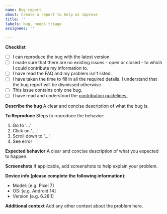 ```yaml
---
name: Bug report
about: Create a report to help us improve
title: ''
labels: bug, needs triage
assignees: ''

---
```


**Checklist**
 - [ ] I can reproduce the bug with the latest version. 
 - [ ] I made sure that there are no existing issues - open or closed - to which I could contribute my information to.
 - [ ]  I have read the FAQ and my problem isn't listed.
 - [ ]  I have taken the time to fill in all the required details. I understand that the bug report will be dismissed otherwise.
 - [ ]  This issue contains only one bug.
 - [ ]  I have read and understood the [contribution guidelines.](https://github.com/FossifyOrg/General-Discussion?tab=readme-ov-file#faq)

**Describe the bug**
A clear and concise description of what the bug is.

**To Reproduce**
Steps to reproduce the behavior:
1. Go to '...'
2. Click on '....'
3. Scroll down to '....'
4. See error

**Expected behavior**
A clear and concise description of what you expected to happen.

**Screenshots**
If applicable, add screenshots to help explain your problem.

**Device info (please complete the following information):**
 - Model: [e.g. Pixel 7]
 - OS: [e.g. Android 14]
 - Version [e.g. 6.28.1]

**Additional context**
Add any other context about the problem here.
